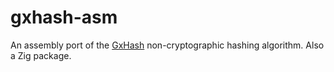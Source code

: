 # gxhash-asm

An assembly port of the [GxHash](https://github.com/ogxd/gxhash) non-cryptographic hashing algorithm. Also a Zig package.
